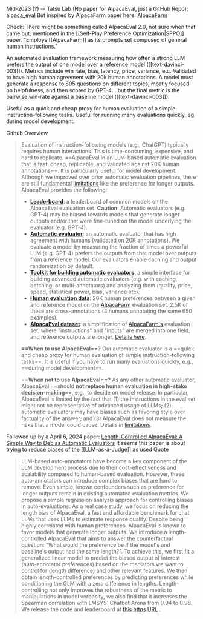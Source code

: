 Mid-2023 (?) -- Tatsu Lab
(No paper for AlpacaEval, just a GitHub Repo): [alpaca_eval](https://github.com/tatsu-lab/alpaca_eval)
But inspired by AlpacaFarm paper here: [AlpacaFarm](https://arxiv.org/abs/2305.14387)

Check: There might be something called AlpacaEval 2.0, not sure when that came out; mentioned in the [[Self-Play Preference Optimization|SPPO]] paper.
"Employs [[AlpacaFarm]] as its prompts set composed of general human instructions."

An automated evaluation framework measuring how often a strong LLM prefers the output of one model over a reference model ([[text-davinci-003]]). Metrics include win rate, bias, latency, price, variance, etc. Validated to have high human agreement with 20k human annotations. A model must generate a response to 805 questions on different topics, mostly focused on helpfulness, and then scored by GPT-4... but the final metric is the pairwise win-rate against a baseline model ([[text-davinci-003]]).

Useful as a quick and cheap proxy for human evaluation of a simple instruction-following tasks. Useful for running many evaluations quickly, eg during model development.

Github Overview
> Evaluation of instruction-following models (e.g., ChatGPT) typically requires human interactions. This is time-consuming, expensive, and hard to replicate. ==AlpacaEval in an LLM-based automatic evaluation that is fast, cheap, replicable, and validated against 20K human annotations==. It is particularly useful for model development. Although we improved over prior automatic evaluation pipelines, there are still fundamental [limitations](https://github.com/tatsu-lab/alpaca_eval#limitations) like the preference for longer outputs. AlpacaEval provides the following:
> - [**Leaderboard**](https://tatsu-lab.github.io/alpaca_eval/): a leaderboard of common models on the AlpacaEval evaluation set. **Caution**: Automatic evaluators (e.g. GPT-4) may be biased towards models that generate longer outputs and/or that were fine-tuned on the model underlying the evaluator (e.g. GPT-4).
> - [**Automatic evaluator**](https://github.com/tatsu-lab/alpaca_eval#evaluators): an automatic evaluator that has high agreement with humans (validated on 20K annotations). We evaluate a model by measuring the fraction of times a powerful LLM (e.g. GPT-4) prefers the outputs from that model over outputs from a reference model. Our evaluators enable caching and output randomization by default.
> - [**Toolkit for building automatic evaluators**](https://github.com/tatsu-lab/alpaca_eval#analysis): a simple interface for building advanced automatic evaluators (e.g. with caching, batching, or multi-annotators) and analyzing them (quality, price, speed, statistical power, bias, variance etc).
> - [**Human evaluation data**](https://github.com/tatsu-lab/alpaca_eval#data-release): 20K human preferences between a given and reference model on the [AlpacaFarm](https://github.com/tatsu-lab/alpaca_farm/tree/main) evaluation set. 2.5K of these are cross-annotations (4 humans annotating the same 650 examples).
> - [**AlpacaEval dataset**](https://huggingface.co/datasets/tatsu-lab/alpaca_eval/blob/main/alpaca_eval.json): a simplification of [AlpacaFarm's](https://github.com/tatsu-lab/alpaca_farm/tree/main) evaluation set, where "instructions" and "inputs" are merged into one field, and reference outputs are longer. [Details here](https://github.com/tatsu-lab/alpaca_eval#data-release).
> 
> **==When to use AlpacaEval==?** Our automatic evaluator is a ==quick and cheap proxy for human evaluation of simple instruction-following tasks==. It is useful if you have to run many evaluations quickly, e.g., ==during model development==.
> 
> ==**When not to use AlpacaEval==?** As any other automatic evaluator, AlpacaEval ==should **not replace human evaluation in high-stake decision-making**==, e.g., to decide on model release. In particular, AlpacaEval is limited by the fact that (1) the instructions in the eval set might not be representative of advanced usage of LLMs; (2) automatic evaluators may have biases such as favoring style over factuality of the answer; and (3) AlpacaEval does not measure the risks that a model could cause. Details in [limitations](https://github.com/tatsu-lab/alpaca_eval#limitations).
> 


Followed up by a April 6, 2024 paper: [Length-Controlled AlpacaEval: A Simple Way to Debias Automatic Evaluators](https://arxiv.org/abs/2404.04475)
It seems this paper is about trying to reduce biases of the [[LLM-as-a-Judge]] as used
Quote
> LLM-based auto-annotators have become a key component of the LLM development process due to their cost-effectiveness and scalability compared to human-based evaluation. However, these auto-annotators can introduce complex biases that are hard to remove. Even simple, known confounders such as preference for longer outputs remain in existing automated evaluation metrics. We propose a simple regression analysis approach for controlling biases in auto-evaluations. As a real case study, we focus on reducing the length bias of AlpacaEval, a fast and affordable benchmark for chat LLMs that uses LLMs to estimate response quality. Despite being highly correlated with human preferences, AlpacaEval is known to favor models that generate longer outputs. We introduce a length-controlled AlpacaEval that aims to answer the counterfactual question: "What would the preference be if the model's and baseline's output had the same length?". To achieve this, we first fit a generalized linear model to predict the biased output of interest (auto-annotator preferences) based on the mediators we want to control for (length difference) and other relevant features. We then obtain length-controlled preferences by predicting preferences while conditioning the GLM with a zero difference in lengths. Length-controlling not only improves the robustness of the metric to manipulations in model verbosity, we also find that it increases the Spearman correlation with LMSYS' Chatbot Arena from 0.94 to 0.98. We release the code and leaderboard at [this https URL](https://tatsu-lab.github.io/alpaca_eval/) .
